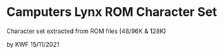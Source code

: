 # Camputers Lynx ROM Character Set
Character set extracted from ROM files (48/96K & 128K)

by KWF 15/11/2021
